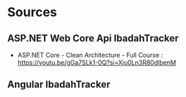 # Sources

## ASP.NET Web Core Api IbadahTracker

- ASP.NET Core - Clean Architecture - Full Course : https://youtu.be/gGa7SLk1-0Q?si=Xju0Ln3R80dlbenM




## Angular IbadahTracker



